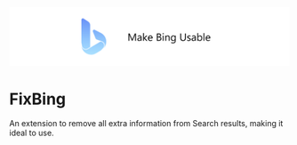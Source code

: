 <img src="https://github.com/DarkPhoenix2704/fixBing/blob/main/promo/Social%20Preview.png?raw=true">

# FixBing
An extension to remove all extra information from Search results, making it ideal to use.
